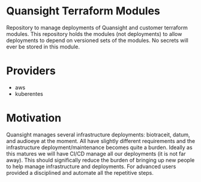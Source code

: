 # Quansight Terraform Modules

Repository to manage deployments of Quansight and customer terraform
modules. This repository holds the modules (not deployments) to allow
deployments to depend on versioned sets of the modules. No secrets
will ever be stored in this module.

# Providers

 - aws
 - kuberentes


# Motivation

Quansight manages several infrastructure deployments: biotraceit,
datum, and audioeye at the moment. All have slightly different
requirements and the infrastructure deployment/maintenance becomes
quite a burden. Ideally as this matures we will have CI/CD manage all
our deployments (it is not far away). This should significally reduce
the burden of bringing up new people to help manage infrastructure and
deployments. For advanced users provided a disciplined and automate
all the repetitive steps.

